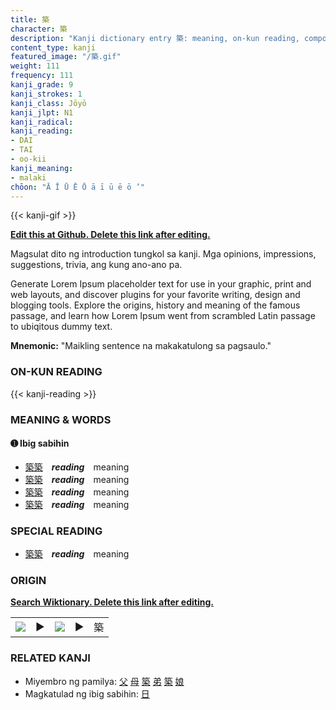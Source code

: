 ```yaml
---
title: 築
character: 築
description: "Kanji dictionary entry 築: meaning, on-kun reading, compounds, origin, related kanji"
content_type: kanji
featured_image: "/築.gif"
weight: 111
frequency: 111
kanji_grade: 9
kanji_strokes: 1
kanji_class: Jōyō
kanji_jlpt: N1
kanji_radical: 
kanji_reading: 
- DAI
- TAI
- oo-kii
kanji_meaning:
- malaki
chōon: "Ā Ī Ū Ē Ō ā ī ū ē ō ’"
---
```

[//]: # (Don't edit the line below. Kanji animated GIF code is automatically generated.)
{{< kanji-gif >}}

[//]: # (Edit below this line.)

**[Edit this at Github. Delete this link after editing.](https://github.com/tim0g/tim/tree/main/content/kanji/築/index.md)**

Magsulat dito ng introduction tungkol sa kanji. Mga opinions, impressions, suggestions, trivia, ang kung ano-ano pa.

Generate Lorem Ipsum placeholder text for use in your graphic, print and web layouts, and discover plugins for your favorite writing, design and blogging tools. Explore the origins, history and meaning of the famous passage, and learn how Lorem Ipsum went from scrambled Latin passage to ubiqitous dummy text.
 
**Mnemonic:** "Maikling sentence na makakatulong sa pagsaulo."

### ON-KUN READING

[//]: # (Don't edit the line below. ON-KUN READING code is automatically generated.)
{{< kanji-reading >}}

### MEANING & WORDS

#### ➊ **Ibig sabihin**
  - [築](../築)[築](../築)　***reading***　meaning
  - [築](../築)[築](../築)　***reading***　meaning
  - [築](../築)[築](../築)　***reading***　meaning
  - [築](../築)[築](../築)　***reading***　meaning

### SPECIAL READING
  - [築](../築)[築](../築)　***reading***　meaning

### ORIGIN

**[Search Wiktionary. Delete this link after editing.](https://wiktionary.org/wiki/築)**
<table class="kanji-table"><tr><td>
<img src="60px-築-bronze.svg.png">
</td><td>▶</td><td>
<img src="60px-築-oracle.svg.png">
</td><td>▶</td>
<td class="kanji-origin">築</td>
</tr></table>

### RELATED KANJI
- Miyembro ng pamilya: [父](../父) [母](../母) [築](../築) [弟](../弟) [築](../築) [娘](../娘)
- Magkatulad ng ibig sabihin: [日](../日)
